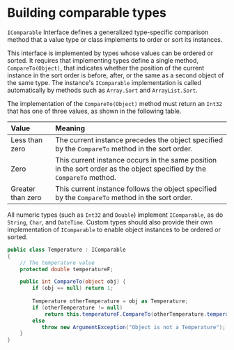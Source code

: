 # Building comparable types

`IComparable` Interface defines a generalized type-specific comparison method that a value type or class implements to order or sort its instances.

This interface is implemented by types whose values can be ordered or sorted. It requires that implementing types define a single method, `CompareTo(Object)`, that indicates whether the position of the current instance in the sort order is before, after, or the same as a second object of the same type. The instance's `IComparable` implementation is called automatically by methods such as `Array.Sort` and `ArrayList.Sort`.

The implementation of the `CompareTo(Object)` method must return an `Int32` that has one of three values, as shown in the following table.

| Value | Meaning |
| :--- | :--- |
| Less than zero | The current instance precedes the object specified by the `CompareTo` method in the sort order. |
| Zero | This current instance occurs in the same position in the sort order as the object specified by the `CompareTo` method. |
| Greater than zero | This current instance follows the object specified by the `CompareTo` method in the sort order. |

All numeric types \(such as `Int32` and `Double`\) implement `IComparable`, as do `String`, `Char`, and `DateTime`. Custom types should also provide their own implementation of `IComparable` to enable object instances to be ordered or sorted.

```csharp
public class Temperature : IComparable 
{
    // The temperature value
    protected double temperatureF;

    public int CompareTo(object obj) {
        if (obj == null) return 1;
        
        Temperature otherTemperature = obj as Temperature;
        if (otherTemperature != null) 
            return this.temperatureF.CompareTo(otherTemperature.temperatureF);
        else
           throw new ArgumentException("Object is not a Temperature");
    }
}
```

